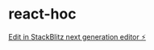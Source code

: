# react-hoc

[Edit in StackBlitz next generation editor ⚡️](https://stackblitz.com/~/github.com/pratheeshps/react-hoc)